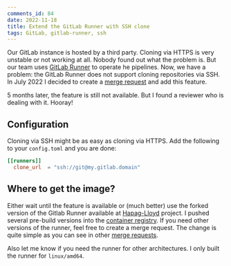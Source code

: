 ```yaml
---
comments_id: 84
date: 2022-11-18
title: Extend the GitLab Runner with SSH clone
tags: GitLab, gitlab-runner, ssh
---
```


Our GitLab instance is hosted by a third party. Cloning via HTTPS is very unstable or not working at all. Nobody found out
what the problem is. But our team uses [GitLab Runner](https://https://gitlab.com/gitlab-org/gitlab-runner/) to operate
he pipelines. Now, we have a problem: the GitLab Runner does not support cloning repositories via SSH. In July 2022 I
decided to create a [merge request](https://gitlab.com/gitlab-org/gitlab-runner/-/merge_requests/3518) and add this feature.

5 months later, the feature is still not available. But I found a reviewer who is dealing with it. Hooray!

## Configuration

Cloning via SSH might be as easy as cloning via HTTPS. Add the following to your `config.toml` and you are done:

```toml
[[runners]]
  clone_url  = "ssh://git@my.gitlab.domain"
```

## Where to get the image?

Either wait until the feature is available or (much better) use the forked version of the Gitlab Runner available
at [Hapag-Lloyd](https://gitlab.com/hapag-lloyd/gitlab-runner) project. I pushed several pre-build versions into
the [container registry](https://gitlab.com/hapag-lloyd/gitlab-runner/container_registry). If you need other versions of
the runner, feel free to create a merge request. The change is quite simple as you can see in other
[merge requests](https://gitlab.com/hapag-lloyd/gitlab-runner/-/merge_requests/5).

Also let me know if you need the runner for other architectures. I only built the runner for `linux/amd64`.
